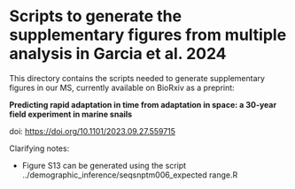 # Scripts to generate the supplementary figures from multiple analysis in Garcia et al. 2024

This directory contains the scripts needed to generate supplementary figures in our MS, currently available on BioRxiv as a preprint:

**Predicting rapid adaptation in time from adaptation in space: a 30-year field experiment in marine snails**

doi: https://doi.org/10.1101/2023.09.27.559715

Clarifying notes:
- Figure S13 can be generated using the script ../demographic_inference/seqsnptm006_expected range.R